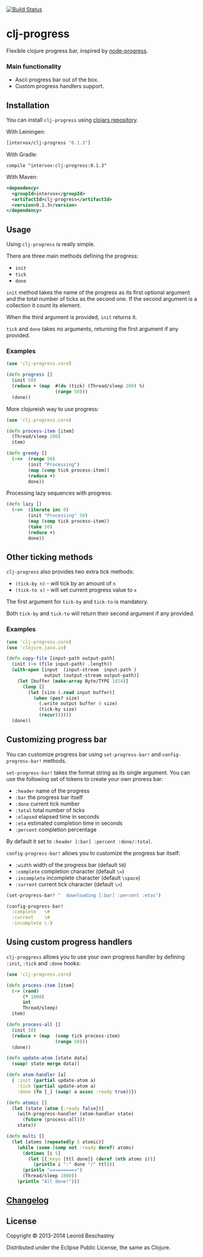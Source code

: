 [![Build Status][travis_icon]][travis]

  [travis_icon]: https://travis-ci.org/Intervox/clj-progress.svg
  [travis]: https://travis-ci.org/Intervox/clj-progress

clj-progress
=======

Flexible clojure progress bar, inspired by [node-progress].

  [node-progress]: https://github.com/visionmedia/node-progress

### Main functionality

 * Ascii progress bar out of the box.
 * Custom progress handlers support.

## Installation

You can install `clj-progress` using [clojars repository][repo].

  [repo]: https://clojars.org/intervox/clj-progress

With Leiningen:

```Clojure
[intervox/clj-progress "0.1.3"]
```

With Gradle:

```
compile "intervox:clj-progress:0.1.3"
```

With Maven:

```xml
<dependency>
  <groupId>intervox</groupId>
  <artifactId>clj-progress</artifactId>
  <version>0.1.3</version>
</dependency>
```


## Usage

Using `clj-progress` is really simple.

There are three main methods defining the progress:

 * `init`
 * `tick`
 * `done`

`init` method takes the name of the progress as its first optional argument and the total number of ticks as the second one. If the second argument is a collection it count its element.

When the third argument is provided, `init` returns it.

`tick` and `done` takes no arguments, returning the first argument if any provided.

### Examples

```Clojure
(use 'clj-progress.core)

(defn progress []
  (init 50)
  (reduce + (map  #(do (tick) (Thread/sleep 200) %)
                  (range 50)))
  (done))
```

More clojureish way to use progress:

```Clojure
(use 'clj-progress.core)

(defn process-item [item]
  (Thread/sleep 200)
  item)

(defn greedy []
  (->>  (range 50)
        (init "Processing")
        (map (comp tick process-item))
        (reduce +)
        done))
```

Processing lazy sequences with progress:

```Clojure
(defn lazy []
  (->>  (iterate inc 0)
        (init "Processing" 50)
        (map (comp tick process-item))
        (take 50)
        (reduce +)
        done))
```

## Other ticking methods

`clj-progress` also provides two extra tick methods:

 * `(tick-by n)` - will tick by an amount of `n`
 * `(tick-to x)` - will set current progress value to `x`

The first argument for `tick-by` and `tick-to` is mandatory.

Both `tick-by` and `tick-to` will return their second argument if any provided.

### Examples

```Clojure
(use 'clj-progress.core)
(use 'clojure.java.io)

(defn copy-file [input-path output-path]
  (init (-> (file input-path) .length))
  (with-open [input  (input-stream  input-path )
              output (output-stream output-path)]
    (let [buffer (make-array Byte/TYPE 1024)]
      (loop []
        (let [size (.read input buffer)]
          (when (pos? size)
            (.write output buffer 0 size)
            (tick-by size)
            (recur))))))
  (done))
```

## Customizing progress bar

You can customize progress bar using `set-progress-bar!` and `config-progress-bar!` methods.

`set-progress-bar!` takes the format string as its single argument. You can use the following set of tokens to create your own proress bar:

 * `:header` name of the progress
 * `:bar` the progress bar itself
 * `:done` current tick number
 * `:total` total number of ticks
 * `:elapsed` elapsed time in seconds
 * `:eta` estimated completion time in seconds
 * `:percent` completion percentage

By default it set to `:header [:bar] :percent :done/:total`.

`config-progress-bar!` allows you to customize the progress bar itself:

 * `:width` width of the progress bar (default `50`)
 * `:complete` completion character (default `\=`)
 * `:incomplete` incomplete character (default `\space`)
 * `:current` current tick character (default `\>`)

```Clojure
(set-progress-bar! "  downloading [:bar] :percent :etas")

(config-progress-bar!
  :complete   \#
  :current    \#
  :incomplete \-)
```

## Using custom progress handlers

`clj-proggress` allows you to use your own progress handler by defining `:init`, `:tick` and `:done` hooks:

```Clojure
(use 'clj-progress.core)

(defn process-item [item]
  (-> (rand)
      (* 1000)
      int
      Thread/sleep)
  item)

(defn process-all []
  (init 50)
  (reduce + (map  (comp tick process-item)
                  (range 50)))
  (done))

(defn update-atom [state data]
  (swap! state merge data))

(defn atom-handler [a]
  { :init (partial update-atom a)
    :tick (partial update-atom a)
    :done (fn [_] (swap! a assoc :ready true))})

(defn atomic []
  (let [state (atom {:ready false})]
    (with-progress-handler (atom-handler state)
      (future (process-all)))
    state))

(defn multi []
  (let [atoms (repeatedly 5 atomic)]
    (while (some (comp not :ready deref) atoms)
      (dotimes [i 5]
        (let [{:keys [ttl done]} (deref (nth atoms i))]
          (println i ":" done "/" ttl)))
      (println "==========")
      (Thread/sleep 1000))
    (println "All done!")))
```

## [Changelog][history]

  [history]: /blob/master/README.md

## License

Copyright © 2013-2014 Leonid Beschastny

Distributed under the Eclipse Public License, the same as Clojure.
